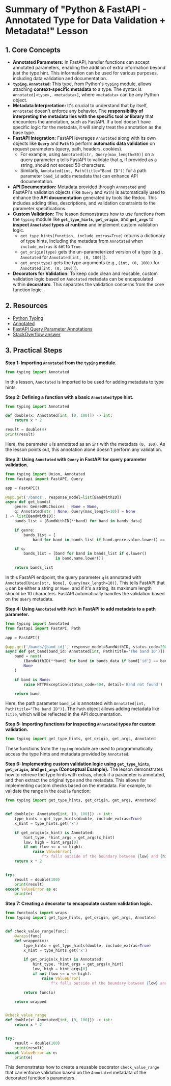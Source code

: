 # Summary of "Python & FastAPI - Annotated Type for Data Validation + Metadata!" Lesson

## 1. Core Concepts

- **Annotated Parameters:** In FastAPI, handler functions can accept annotated parameters, enabling the addition of extra information beyond just the type hint. This information can be used for various purposes, including data validation and documentation.
- **`typing.Annotated`:** This type, from Python's `typing` module, allows attaching **context-specific metadata** to a type. The syntax is `Annotated[<type>, <metadata>]`, where `<metadata>` can be any Python object.
- **Metadata Interpretation:** It's crucial to understand that by itself, `Annotated` doesn't enforce any behavior. The **responsibility of interpreting the metadata lies with the specific tool or library** that encounters the annotation, such as FastAPI. If a tool doesn't have specific logic for the metadata, it will simply treat the annotation as the base type.
- **FastAPI Integration:** FastAPI leverages `Annotated` along with its own objects like **`Query`** and **`Path`** to perform **automatic data validation** on request parameters (query, path, headers, cookies).
  - For example, using `Annotated[str, Query(max_length=50)]` on a query parameter `q` tells FastAPI to validate that `q`, if provided as a string, should not exceed 50 characters.
  - Similarly, `Annotated[int, Path(title="Band ID")]` for a path parameter `band_id` adds metadata that can enhance API documentation.
- **API Documentation:** Metadata provided through `Annotated` and FastAPI's validation objects (like `Query` and `Path`) is automatically used to enhance the **API documentation** generated by tools like Redoc. This includes adding titles, descriptions, and validation constraints to the parameter specifications.
- **Custom Validation:** The lesson demonstrates how to use functions from the `typing` module like **`get_type_hints`**, **`get_origin`**, and **`get_args`** to **inspect `Annotated` types at runtime** and implement custom validation logic.
  - `get_type_hints(function, include_extras=True)` returns a dictionary of type hints, including the metadata from `Annotated` when `include_extras` is set to `True`.
  - `get_origin(type)` gets the un-parameterized version of a type (e.g., `Annotated` for `Annotated[int, (0, 100)]`).
  - `get_args(type)` gets the type arguments (e.g., `(int, (0, 100))` for `Annotated[int, (0, 100)]`).
- **Decorators for Validation:** To keep code clean and reusable, custom validation logic based on `Annotated` metadata can be encapsulated within **decorators**. This separates the validation concerns from the core function logic.

## 2. Resources

- [Python Typing](https://docs.python.org/3/library/typing.html)
- [Annotated](https://docs.python.org/3/library/typing.html#typing.Annotated)
- [FastAPI Query Parameter Annotations](https://fastapi.tiangolo.com/tutorial/query-params-str-validations/)
- [StackOverflow answer](https://stackoverflow.com/questions/68454202/how-to-use-maxlen-of-typing-annotation-of-python-3-9)

## 3. Practical Steps

**Step 1: Importing `Annotated` from the `typing` module.**

```python
from typing import Annotated
```

In this lesson, `Annotated` is imported to be used for adding metadata to type hints.

**Step 2: Defining a function with a basic `Annotated` type hint.**

```python
from typing import Annotated

def double(x: Annotated[int, (0, 100)]) -> int:
    return x * 2

result = double(4)
print(result)
```

Here, the parameter `x` is annotated as an `int` with the metadata `(0, 100)`. As the lesson points out, this annotation alone doesn't perform any validation.

**Step 3: Using `Annotated` with `Query` in FastAPI for query parameter validation.**

```python
from typing import Union, Annotated
from fastapi import FastAPI, Query

app = FastAPI()

@app.get('/bands', response_model=list[BandWithID])
async def get_bands(
    genre: GenreURLChoices | None = None,
    q: Annotated[str | None, Query(max_length=10)] = None
) -> list[BandWithID]:
    bands_list = [BandWithID(**band) for band in bands_data]

    if genre:
        bands_list = [
            band for band in bands_list if band.genre.value.lower() == genre.value]

    if q:
        bands_list = [band for band in bands_list if q.lower()
                      in band.name.lower()]

    return bands_list
```

In this FastAPI endpoint, the query parameter `q` is annotated with `Annotated[Union[str, None], Query(max_length=10)]`. This tells FastAPI that `q` can be either a string or `None`, and if it's a string, its maximum length should be 10 characters. FastAPI automatically handles the validation based on the `Query` metadata.

**Step 4: Using `Annotated` with `Path` in FastAPI to add metadata to a path parameter.**

```python
from typing import Annotated
from fastapi import FastAPI, Path

app = FastAPI()

@app.get('/bands/{band_id}', response_model=BandWithID, status_code=200)
async def get_band(band_id: Annotated[int, Path(title='The band ID')]) -> BandWithID:
    band = next(
        (BandWithID(**band) for band in bands_data if band['id'] == band_id),
        None
    )

    if band is None:
        raise HTTPException(status_code=404, detail='Band not found')

    return band
```

Here, the path parameter `band_id` is annotated with `Annotated[int, Path(title="The band ID")]`. The `Path` object allows adding metadata like `title`, which will be reflected in the API documentation.

**Step 5: Importing functions for inspecting `Annotated` types for custom validation.**

```python
from typing import get_type_hints, get_origin, get_args, Annotated
```

These functions from the `typing` module are used to programmatically access the type hints and metadata provided by `Annotated`.

**Step 6: Implementing custom validation logic using `get_type_hints`, `get_origin`, and `get_args` (Conceptual Example).**
The lesson demonstrates how to retrieve the type hints with extras, check if a parameter is annotated, and then extract the original type and the metadata. This allows for implementing custom checks based on the metadata. For example, to validate the range in the `double` function:

```python
from typing import get_type_hints, get_origin, get_args, Annotated


def double(x: Annotated[int, (0, 100)]) -> int:
    type_hints = get_type_hints(double, include_extras=True)
    x_hint = type_hints.get('x')

    if get_origin(x_hint) is Annotated:
        hint_type, *hint_args = get_args(x_hint)
        low, high = hint_args[0]
        if not (low <= x <= high):
            raise ValueError(
                f"x falls outside of the boundary between {low} and {high}")
    return x * 2


try:
    result = double(100)
    print(result)
except ValueError as e:
    print(e)

```

**Step 7: Creating a decorator to encapsulate custom validation logic.**

```python
from functools import wraps
from typing import get_type_hints, get_origin, get_args, Annotated


def check_value_range(func):
    @wraps(func)
    def wrapped(x):
        type_hints = get_type_hints(double, include_extras=True)
        x_hint = type_hints.get('x')

        if get_origin(x_hint) is Annotated:
            hint_type, *hint_args = get_args(x_hint)
            low, high = hint_args[0]
            if not (low <= x <= high):
                raise ValueError(
                    f"x falls outside of the boundary between {low} and {high}")

        return func(x)

    return wrapped


@check_value_range
def double(x: Annotated[int, (0, 100)]) -> int:
    return x * 2


try:
    result = double(100)
    print(result)
except ValueError as e:
    print(e)

```

This demonstrates how to create a reusable decorator `check_value_range` that can enforce validation based on the `Annotated` metadata of the decorated function's parameters.
